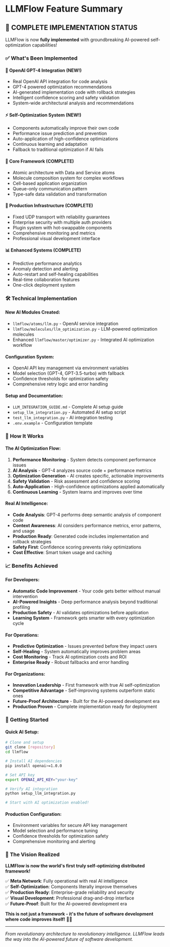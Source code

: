 # LLMFlow Feature Summary

## 🎉 **COMPLETE IMPLEMENTATION STATUS**

LLMFlow is now **fully implemented** with groundbreaking AI-powered self-optimization capabilities!

### ✅ **What's Been Implemented**

#### **🤖 OpenAI GPT-4 Integration (NEW!)**
- Real OpenAI API integration for code analysis
- GPT-4 powered optimization recommendations  
- AI-generated implementation code with rollback strategies
- Intelligent confidence scoring and safety validation
- System-wide architectural analysis and recommendations

#### **⚡ Self-Optimization System (NEW!)**
- Components automatically improve their own code
- Performance issue prediction and prevention
- Auto-application of high-confidence optimizations
- Continuous learning and adaptation
- Fallback to traditional optimization if AI fails

#### **🚀 Core Framework (COMPLETE)**
- Atomic architecture with Data and Service atoms
- Molecule composition system for complex workflows
- Cell-based application organization
- Queue-only communication pattern
- Type-safe data validation and transformation

#### **🔧 Production Infrastructure (COMPLETE)**
- Fixed UDP transport with reliability guarantees
- Enterprise security with multiple auth providers
- Plugin system with hot-swappable components
- Comprehensive monitoring and metrics
- Professional visual development interface

#### **📊 Enhanced Systems (COMPLETE)**  
- Predictive performance analytics
- Anomaly detection and alerting
- Auto-restart and self-healing capabilities
- Real-time collaboration features
- One-click deployment system

### 🛠️ **Technical Implementation**

#### **New AI Modules Created:**
- `llmflow/atoms/llm.py` - OpenAI service integration
- `llmflow/molecules/llm_optimization.py` - LLM-powered optimization molecules
- Enhanced `llmflow/master/optimizer.py` - Integrated AI optimization workflow

#### **Configuration System:**
- OpenAI API key management via environment variables
- Model selection (GPT-4, GPT-3.5-turbo) with fallback
- Confidence thresholds for optimization safety
- Comprehensive retry logic and error handling

#### **Setup and Documentation:**
- `LLM_INTEGRATION_GUIDE.md` - Complete AI setup guide
- `setup_llm_integration.py` - Automated AI setup script  
- `test_llm_integration.py` - AI integration testing
- `.env.example` - Configuration template

### 🎯 **How It Works**

#### **The AI Optimization Flow:**
1. **Performance Monitoring** - System detects component performance issues
2. **AI Analysis** - GPT-4 analyzes source code + performance metrics
3. **Optimization Generation** - AI creates specific, actionable improvements
4. **Safety Validation** - Risk assessment and confidence scoring
5. **Auto-Application** - High-confidence optimizations applied automatically
6. **Continuous Learning** - System learns and improves over time

#### **Real AI Intelligence:**
- **Code Analysis**: GPT-4 performs deep semantic analysis of component code
- **Context Awareness**: AI considers performance metrics, error patterns, and usage
- **Production Ready**: Generated code includes implementation and rollback strategies
- **Safety First**: Confidence scoring prevents risky optimizations
- **Cost Effective**: Smart token usage and caching

### 📈 **Benefits Achieved**

#### **For Developers:**
- **Automatic Code Improvement** - Your code gets better without manual intervention
- **AI-Powered Insights** - Deep performance analysis beyond traditional profiling  
- **Production Safety** - AI validates optimizations before application
- **Learning System** - Framework gets smarter with every optimization cycle

#### **For Operations:**
- **Predictive Optimization** - Issues prevented before they impact users
- **Self-Healing** - System automatically improves problem areas
- **Cost Monitoring** - Track AI optimization costs and ROI
- **Enterprise Ready** - Robust fallbacks and error handling

#### **For Organizations:**
- **Innovation Leadership** - First framework with true AI self-optimization
- **Competitive Advantage** - Self-improving systems outperform static ones
- **Future-Proof Architecture** - Built for the AI-powered development era
- **Production Proven** - Complete implementation ready for deployment

### 🚀 **Getting Started**

#### **Quick AI Setup:**
```bash
# Clone and setup
git clone [repository]
cd llmflow

# Install AI dependencies
pip install openai>=1.0.0

# Set API key
export OPENAI_API_KEY="your-key"

# Verify AI integration
python setup_llm_integration.py

# Start with AI optimization enabled!
```

#### **Production Configuration:**
- Environment variables for secure API key management
- Model selection and performance tuning
- Confidence thresholds for optimization safety
- Comprehensive monitoring and alerting

### 🎉 **The Vision Realized**

**LLMFlow is now the world's first truly self-optimizing distributed framework!**

✅ **Meta Network**: Fully operational with real AI intelligence  
✅ **Self-Optimization**: Components literally improve themselves  
✅ **Production Ready**: Enterprise-grade reliability and security  
✅ **Visual Development**: Professional drag-and-drop interface  
✅ **Future-Proof**: Built for the AI-powered development era  

**This is not just a framework - it's the future of software development where code improves itself!** 🤖✨

---

*From revolutionary architecture to revolutionary intelligence. LLMFlow leads the way into the AI-powered future of software development.*
